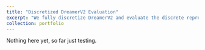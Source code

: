```yaml
---
title: "Discretized DreamerV2 Evaluation"
excerpt: "We fully discretize DreamerV2 and evaluate the discrete representation learned by the model. Updating in process. <br/><img src='/images/latent_heatmap.png'>"
collection: portfolio
---
```


Nothing here yet, so far just testing.
